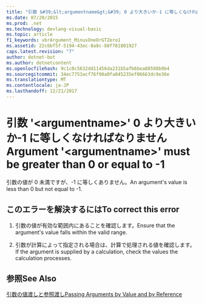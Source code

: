 ```yaml
---
title: "引数 &#39;&lt;argumentname&gt;&#39; 0 より大きいか-1 に等しくなければなりません"
ms.date: 07/20/2015
ms.prod: .net
ms.technology: devlang-visual-basic
ms.topic: article
f1_keywords: vbrArgument_MinusOneOrGTZero1
ms.assetid: 22c6bf5f-5194-43ec-8a8c-88f781801927
caps.latest.revision: "7"
author: dotnet-bot
ms.author: dotnetcontent
ms.openlocfilehash: 9c1c0c5632dd11456da231b5afb6bea80598b9b4
ms.sourcegitcommit: 34ec7753acf76f90a0fa845235ef06663dc9e36e
ms.translationtype: MT
ms.contentlocale: ja-JP
ms.lasthandoff: 12/21/2017
---
```

# <a name="argument-39ltargumentnamegt39-must-be-greater-than-0-or-equal-to--1"></a><span data-ttu-id="e36c6-102">引数 &#39;&lt;argumentname&gt;&#39; 0 より大きいか-1 に等しくなければなりません</span><span class="sxs-lookup"><span data-stu-id="e36c6-102">Argument &#39;&lt;argumentname&gt;&#39; must be greater than 0 or equal to -1</span></span>
<span data-ttu-id="e36c6-103">引数の値が 0 未満ですが、-1 に等しくありません。</span><span class="sxs-lookup"><span data-stu-id="e36c6-103">An argument's value is less than 0 but not equal to -1.</span></span>  
  
## <a name="to-correct-this-error"></a><span data-ttu-id="e36c6-104">このエラーを解決するには</span><span class="sxs-lookup"><span data-stu-id="e36c6-104">To correct this error</span></span>  
  
1.  <span data-ttu-id="e36c6-105">引数の値が有効な範囲内にあることを確認します。</span><span class="sxs-lookup"><span data-stu-id="e36c6-105">Ensure that the argument's value falls within the valid range.</span></span>  
  
2.  <span data-ttu-id="e36c6-106">引数が計算によって指定される場合は、計算で処理される値を確認します。</span><span class="sxs-lookup"><span data-stu-id="e36c6-106">If the argument is supplied by a calculation, check the values the calculation processes.</span></span>  
  
## <a name="see-also"></a><span data-ttu-id="e36c6-107">参照</span><span class="sxs-lookup"><span data-stu-id="e36c6-107">See Also</span></span>  
 [<span data-ttu-id="e36c6-108">引数の値渡しと参照渡し</span><span class="sxs-lookup"><span data-stu-id="e36c6-108">Passing Arguments by Value and by Reference</span></span>](../../visual-basic/programming-guide/language-features/procedures/passing-arguments-by-value-and-by-reference.md)  
 
